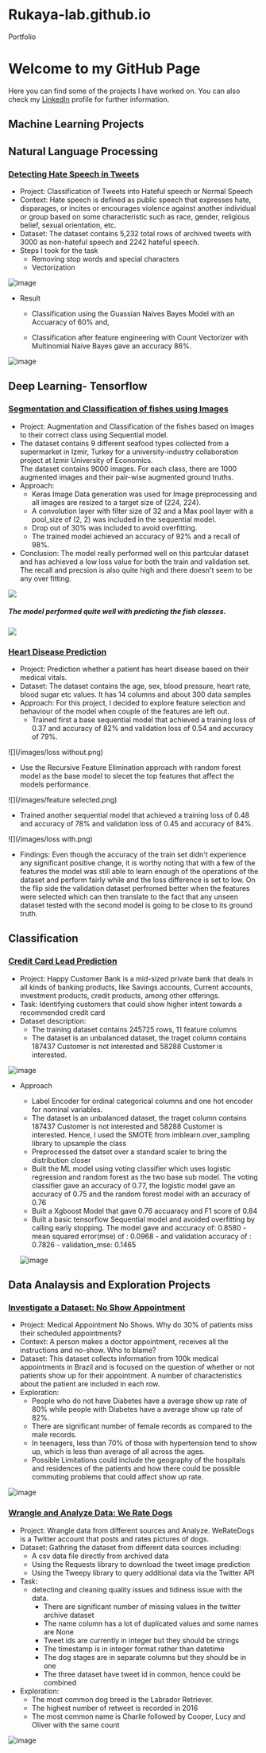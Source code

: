 # Rukaya-lab.github.io
Portfolio

# Welcome to my GitHub Page

Here you can find some of the projects I have worked on. You can also check my [LinkedIn](https://www.linkedin.com/in/rukayat-amzat-889839173/) profile for further information.

## Machine Learning Projects


## Natural Language Processing

### [Detecting Hate Speech in Tweets](https://github.com/Rukaya-lab/NLP-notebooks/blob/main/Detecting%20Hate%20speech%20in%20tweet.ipynb)

- Project: Classification of Tweets into Hateful speech or Normal Speech
- Context: Hate speech is defined as public speech that expresses hate, disparages, or incites or encourages violence against another individual or group based on some characteristic such as race, gender, religious belief, sexual orientation, etc. 
- Dataset: The dataset contains 5,232 total rows of archived tweets with 3000 as non-hateful speech and 2242 hateful speech.
- Steps I took for the task
  - Removing stop words and special characters
  - Vectorization

![image](https://github.com/Rukaya-lab/Rukaya-lab.github.io/assets/74497446/3d469d62-5828-48a7-906f-f69384b179b2)
- Result
  - Classification using the Guassian Naives Bayes Model with an Accuaracy of 60% and,

  - Classification after feature engineering with Count Vectorizer with Multinomial Naive Bayes gave an accuracy 86%.
  
 ![image](https://github.com/Rukaya-lab/Rukaya-lab.github.io/assets/74497446/75c2deb1-8c7d-488a-a9c0-f2671e01ebb2)


## Deep Learning- Tensorflow

### [Segmentation and Classification of fishes using Images](https://www.kaggle.com/rukayaamzat/91-accuracy-cnn-for-fish-classification)
- Project: Augmentation and Classification of the fishes based on images to their correct class using Sequential model.
- The dataset contains 9 different seafood types collected from a supermarket in Izmir, Turkey for a university-industry collaboration project at Izmir University of Economics.   
    The dataset contains 9000 images. For each class, there are 1000 augmented images and their pair-wise augmented ground truths.
- Approach:
  - Keras Image Data generation was used for Image preprocessing and all images are resized to a target size of (224, 224).
  - A convolution layer with filter size of 32 and a Max pool layer with a pool_size of (2, 2) was included in the sequential model.
  - Drop out of 30% was included to avoid overfitting.
  - The trained model achieved an accuracy of 92% and a recall of 98%.
- Conclusion: The model really performed well on this partcular dataset and has achieved a low loss value for both the train and validation set. The recall and precsion is also quite high and there doesn't seem to be any over fitting.


![](/images/fish_loss.png)

##### The model performed quite well with predicting the fish classes.

![](images/fish_class.png)

### [Heart Disease Prediction](https://github.com/Rukaya-lab/Tensorflow-practice/blob/main/Dp_Classification%2C_heart_disease.ipynb)
- Project: Prediction whether a patient has heart disease based on their medical vitals.
- Dataset: The dataset contains the age, sex, blood pressure, heart rate, blood sugar etc values. It has 14 columns and about 300 data samples
- Approach: For this project, I decided to explore feature selection and behaviour of the model when couple of the features are left out.
  - Trained first a base sequential model that achieved a training loss of 0.37 and accuracy of 82% and validation loss of  0.54 and accuracy of 79%.

![](/images/loss without.png)

  - Use the Recursive Feature Elimination approach with random forest model as the base model to slecet the top features that affect the models performance.

![](/images/feature selected.png)

  - Trained another sequential model that achieved a training loss of 0.48 and accuracy of 78% and validation loss of 0.45 and accuracy of 84%.

![](/images/loss with.png)

- Findings: Even though the accuracy of the train set didn't experience any significant positive change, it is worthy noting that with a few of the features the model was still   able to learn enough of the operations of the dataset and perform fairly while and the loss difference is set to low. On the flip side the validation dataset perfromed better when the features were selected which can then translate to the fact that any unseen dataset tested with the second model is going to be close to its ground truth.

## Classification

### [Credit Card Lead Prediction](https://github.com/Rukaya-lab/Project-/blob/main/Credit_card_interest_classification.ipynb)

- Project: Happy Customer Bank is a mid-sized private bank that deals in all kinds of banking products, like Savings accounts, Current accounts, investment products, credit products, among other offerings.
- Task: Identifying customers that could show higher intent towards a recommended credit card
- Dataset description: 
  - The training dataset contains 245725 rows, 11 feature columns
  - The dataset is an unbalanced dataset,  the traget column contains 187437 Customer is not interested and 58288 Customer is interested.
  
 ![image](https://github.com/Rukaya-lab/Rukaya-lab.github.io/assets/74497446/46454917-682a-4d91-a7b3-ae8096d20c6f)

 - Approach
   - Label Encoder for ordinal categorical columns and one hot encoder for nominal variables.
   - The dataset is an unbalanced dataset, the traget column contains 187437 Customer is not interested and 58288 Customer is interested.
      Hence, I used the SMOTE from imblearn.over_sampling library to upsample the class
   - Preprocessed the datset over a standard scaler to bring the distribution closer
   - Built the ML model using voting classifier which uses logistic regression and random forest as the two base sub model.
      The voting classifier gave an accuracy of 0.77, the logistic model gave an accuracy of 0.75 and the random forest model with an accuracy of 0.76
   - Built a Xgboost Model that gave 0.76 accuaracy and F1 score of 0.84
   - Built a basic tensorflow Sequential model and avoided overfitting by calling early stopping.
     The model gave and accuracy of: 0.8580 - mean squared error(mse) of : 0.0968 - and validation accuracy of : 0.7826 - validation_mse: 0.1465
     
   ![image](https://github.com/Rukaya-lab/Rukaya-lab.github.io/assets/74497446/21d7a2bf-be91-4abf-81f8-7754bdb6bc59)


## Data Analaysis and Exploration Projects

### [Investigate a Dataset: No Show Appointment](https://github.com/Rukaya-lab/Project-/blob/main/Investigate_a_Dataset.ipynb)

- Project: Medical Appointment No Shows. Why do 30% of patients miss their scheduled appointments?
- Context: A person makes a doctor appointment, receives all the instructions and no-show. Who to blame?
- Dataset: This dataset collects information from 100k medical appointments in Brazil and is focused on the question of whether or not patients show up for their appointment. A number of characteristics about the patient are included in each row.
- Exploration:
  - People who do not have Diabetes have a average show up rate of 80% while people with Diabetes have a average show up rate of 82%.
  - There are significant number of female records as compared to the male records.
  - In teenagers, less than 70% of those with hypertension tend to show up, which is less than average of all across the ages.
  - Possible Limitations could include the geography of the hospitals and residences of the patients and how there could be possible commuting problems that could affect show up rate.

![image](https://github.com/Rukaya-lab/Rukaya-lab.github.io/assets/74497446/c5add26d-8aa8-4134-9d36-9f692b5e20af)


### [Wrangle and Analyze Data: We Rate Dogs](https://github.com/Rukaya-lab/Project-/blob/main/WeRateDogs/wrangle_act.ipynb)

- Project: Wrangle data from different sources and Analyze.
  WeRateDogs is a Twitter account that posts and rates pictures of dogs. 
- Dataset:
Gathring the dataset from different data sources including:
  - A csv data file directly from archived data 
  - Using the Requests library to download the tweet image prediction
  - Using the Tweepy library to query additional data via the Twitter API
- Task:
  - detecting and cleaning quality issues and tidiness issue with the data.
    - There are significant number of missing values in the twitter archive dataset
    - The name column has a lot of duplicated values and some names are None
    - Tweet ids are currently in integer but they should be strings
    - The timestamp is in integer format rather than datetime
    - The dog stages are in separate columns but they should be in one
    - The three dataset have tweet id in common, hence could be combined
 - Exploration:
    - The most common dog breed is the Labrador Retriever.
    - The highest number of retweet is recorded in 2016
    - The most common name is Charlie followed by Cooper, Lucy and Oliver with the same count

 
 ![image](https://github.com/Rukaya-lab/Rukaya-lab.github.io/assets/74497446/9f20079b-ea18-4dd2-873d-c30509e85d32)

